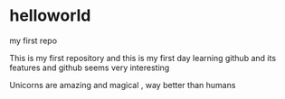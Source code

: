 # helloworld
my first repo

This is my first repository and this is my first day learning github and its features and github seems very interesting

Unicorns are amazing and magical , way better than humans
